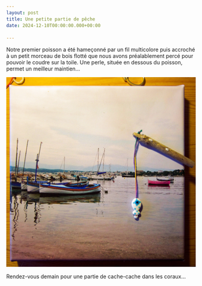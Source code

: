 ```yaml
---
layout: post
title: Une petite partie de pêche
date: 2024-12-10T00:00:00.000+00:00

---
```


Notre premier poisson a été hameçonné par un fil multicolore puis accroché à un petit morceau de bois flotté que nous avons préalablement percé pour pouvoir le coudre sur la toile. Une perle, située en dessous du poisson, permet un meilleur maintien…

![](/images/2_tableau_olivette_DxO.jpg)

Rendez-vous demain pour une partie de cache-cache dans les coraux…